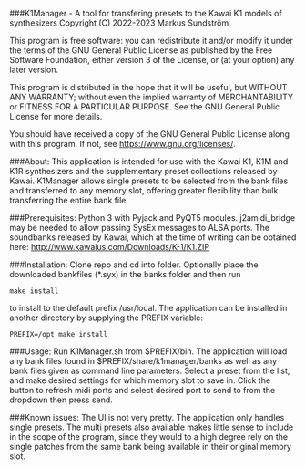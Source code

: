 ###K1Manager - A tool for transfering presets to the Kawai K1 models of synthesizers
Copyright (C) 2022-2023  Markus Sundström

This program is free software: you can redistribute it and/or modify
it under the terms of the GNU General Public License as published by
the Free Software Foundation, either version 3 of the License, or
(at your option) any later version.

This program is distributed in the hope that it will be useful,
but WITHOUT ANY WARRANTY; without even the implied warranty of
MERCHANTABILITY or FITNESS FOR A PARTICULAR PURPOSE.  See the
GNU General Public License for more details.

You should have received a copy of the GNU General Public License
along with this program.  If not, see <https://www.gnu.org/licenses/>.

###About:
This application is intended for use with the Kawai K1, K1M and K1R synthesizers and the supplementary preset collections released by Kawai. K1Manager allows single presets to be selected from the bank files and transferred to any memory slot, offering greater flexibility than bulk transferring the entire bank file.

###Prerequisites:
Python 3 with Pyjack and PyQT5 modules.
j2amidi_bridge may be needed to allow passing SysEx messages to ALSA ports.
The soundbanks released by Kawai, which at the time of writing can be obtained here: http://www.kawaius.com/Downloads/K-1/K1.ZIP

###Installation:
Clone repo and cd into folder.
Optionally place the downloaded bankfiles (*.syx) in the banks folder and then run

`make install`

to install to the default prefix /usr/local. The application can be installed in another directory by supplying the PREFIX variable:

`PREFIX=/opt make install`

###Usage:
Run K1Manager.sh from $PREFIX/bin. The application will load any bank files found in $PREFIX/share/k1manager/banks as well as any bank files given as command line parameters. Select a preset from the list, and make desired settings for which memory slot to save in. Click the button to refresh midi ports and select desired port to send to from the dropdown then press send.

###Known issues:
The UI is not very pretty.
The application only handles single presets. The multi presets also available makes little sense to include in the scope of the program, since they would to a high degree rely on the single patches from the same bank being available in their original memory slot.
